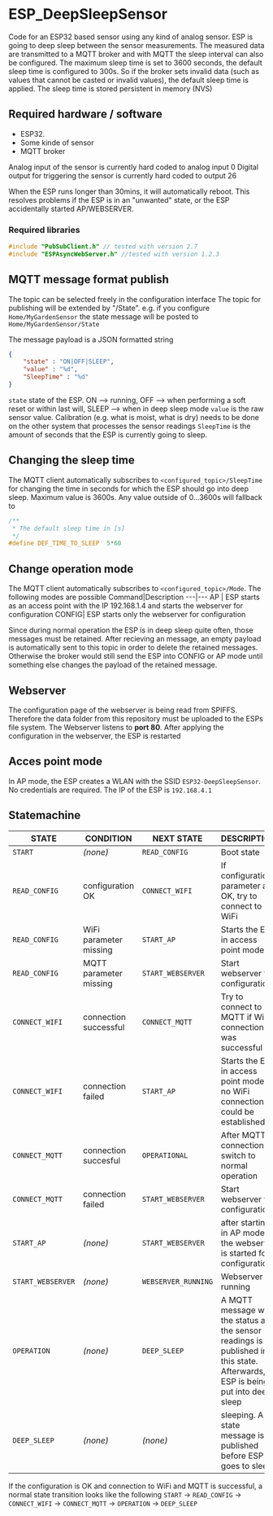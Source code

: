 # ESP_DeepSleepSensor
Code for an ESP32 based sensor using any kind of analog sensor.
ESP is going to deep sleep between the sensor measurements.
The measured data are transmitted to a MQTT broker and with MQTT the sleep interval can also be configured.
The maximum sleep time is set to 3600 seconds, the default sleep time is configured to 300s.
So if the broker sets invalid data (such as values that cannot be casted or invalid values), the default sleep time is applied.
The sleep time is stored persistent in memory (NVS)
## Required hardware / software
- ESP32.
- Some kinde of sensor
- MQTT broker

Analog input of the sensor is currently hard coded to analog input 0
Digital output for triggering the sensor is currently hard coded to output 26

When the ESP runs longer than 30mins, it will automatically reboot. This resolves problems
if the ESP is in an "unwanted" state, or the ESP accidentally started AP/WEBSERVER.

### Required libraries
```C++
#include "PubSubClient.h" // tested with version 2.7
#include "ESPAsyncWebServer.h" //tested with version 1.2.3
```

## MQTT message format publish
The  topic can be selected freely in the configuration interface
The topic for publishing will be extended by "/State".
e.g. if you configure ```Home/MyGardenSensor``` the state message will be posted to ```Home/MyGardenSensor/State```

The message payload is a JSON formatted string
```JSON
{
    "state" : "ON|OFF|SLEEP", 
    "value" : "%d", 
    "SleepTime" : "%d"
}
```
```state``` state of the ESP. ON --> running, OFF --> when performing a soft reset or within last will, SLEEP --> when in deep sleep mode
```value``` is the raw sensor value. Calibration (e.g. what is moist, what is dry) needs to be done on the other system that processes the sensor readings
```SleepTime``` is the amount of seconds that the ESP is currently going to sleep. 


## Changing the sleep time
The MQTT client automatically subscribes to ```<configured_topic>/SleepTime``` for changing the time in seconds for which the ESP should go into deep sleep. Maximum value is 3600s. Any value outside of 0...3600s will fallback to 
```C++
/**
 * The default sleep time in [s]
 */ 
#define DEF_TIME_TO_SLEEP  5*60 
```
## Change operation mode

The MQTT client automatically subscribes to ```<configured_topic>/Mode```.
The following modes are possible
Command|Description
---|---
AP | ESP starts as an access point with the IP 192.168.1.4 and starts the webserver for configuration
CONFIG| ESP starts only the webserver for configuration

Since during normal operation the ESP is in deep sleep quite often, those messages must be retained. After recieving an message, an empty payload is automatically sent to this topic in order to delete the retained messages. Otherwise the broker would still send the ESP into CONFIG or AP mode until something else changes the payload of the retained message.

## Webserver
The configuration page of the webserver is being read from SPIFFS. Therefore the data folder from this repository must be uploaded to the ESPs file system.
The Webserver listens to __port 80__.
After applying the configuration in the webserver, the ESP is restarted

## Acces point mode
In AP mode, the ESP creates a WLAN with the SSID ```ESP32-DeepSleepSensor```. No credentials are required.
The IP of the ESP is ```192.168.4.1```

## Statemachine
STATE | CONDITION | NEXT STATE | DESCRIPTION
--- | --- | --- | ---
```START```|_(none)_ | ```READ_CONFIG``` | Boot state 
 ```READ_CONFIG``` | configuration OK | ```CONNECT_WIFI``` | If configuration parameter are OK, try to connect to WiFi
 ```READ_CONFIG```| WiFi parameter missing | ```START_AP``` | Starts the ESP in access point mode
 ```READ_CONFIG```|MQTT parameter missing | ```START_WEBSERVER``` | Start webserver for configuration
 ```CONNECT_WIFI```|connection successful | ```CONNECT_MQTT``` | Try to connect to MQTT if WiFi connection was successful
 ```CONNECT_WIFI``` |connection failed | ```START_AP``` | Starts the ESP in access point mode if no WiFi connection could be established
 ```CONNECT_MQTT``` | connection succesful | ```OPERATIONAL``` | After MQTT connection switch to normal operation
 ```CONNECT_MQTT```|connection failed | ```START_WEBSERVER``` | Start webserver for configuration
 ```START_AP``` | _(none)_ |```START_WEBSERVER```|after starting in AP mode, the webserver is started for configuration
 ```START_WEBSERVER``` | _(none)_ | ```WEBSERVER_RUNNING``` | Webserver is running
 ```OPERATION``` | _(none)_ | ```DEEP_SLEEP``` | A MQTT message with the status and the sensor readings is published in this state. Afterwards, ESP is being put into deep sleep
 ```DEEP_SLEEP``` | _(none)_ | _(none)_ | sleeping. A state message is published before ESP goes to sleep

If the configuration is OK and connection to WiFi and MQTT is successful, a normal state transition looks like the following
```START``` &rarr; ```READ_CONFIG``` &rarr; ```CONNECT_WIFI``` &rarr; ```CONNECT_MQTT``` &rarr; ```OPERATION``` &rarr; ```DEEP_SLEEP```
